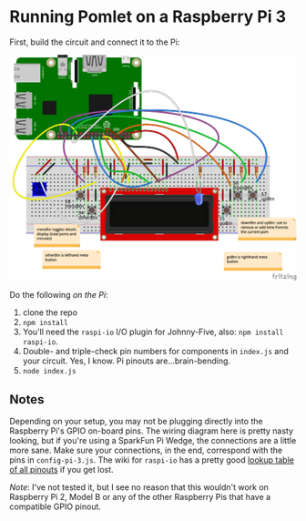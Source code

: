 # Running Pomlet on a Raspberry Pi 3

First, build the circuit and connect it to the Pi:

![Wiring Diagram for LCD/Buttons interface to Pomlet on Raspberry Pi 3](../assets/raspberry-pi-3-lcd-buttons.png)

Do the following _on the Pi_:

1. clone the repo
1. `npm install`
1. You'll need the `raspi-io` I/O plugin for Johnny-Five, also: `npm install raspi-io`.
1. Double- and triple-check pin numbers for components in `index.js` and your circuit. Yes, I know. Pi pinouts are...brain-bending.
1. `node index.js`

## Notes

Depending on your setup, you may not be plugging directly into the Raspberry Pi's GPIO on-board pins. The wiring diagram here is pretty nasty looking, but if you're using a SparkFun Pi Wedge, the connections are a little more sane. Make sure your connections, in the end, correspond with the pins in `config-pi-3.js`. The wiki for `raspi-io` has a pretty good [lookup table of all pinouts](https://github.com/nebrius/raspi-io/wiki/Pin-Information) if you get lost.

_Note_: I've not tested it, but I see no reason that this wouldn't work on Raspberry Pi 2, Model B or any of the other Raspberry Pis that have a compatible GPIO pinout.

